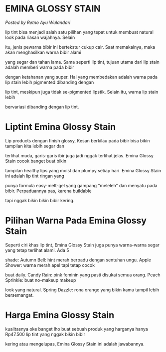 # EMINA GLOSSY STAIN

_Posted by Retno Ayu Wulandari_

lip tint bisa menjadi salah satu pilihan yang tepat untuk membuat natural look pada riasan wajahnya. Selain

itu, jenis pewarna bibir ini bertekstur cukup cair. Saat memakainya, maka akan menghasilkan warna bibir alami

yang segar dan tahan lama. Sama seperti lip tint, tujuan utama dari lip stain adalah memberi warna pada bibir

dengan ketahanan yang super. Hal yang membedakan adalah warna pada lip stain lebih pigmented dibanding dengan

lip tint, meskipun juga tidak se-pigmented lipstik. Selain itu, warna lip stain lebih

bervariasi dibanding dengan lip tint.

# Liptint Emina Glossy Stain

Lip products dengan finish glossy, Kesan berkilau pada bibir bisa bikin tampilan kita lebih segar dan

terlihat muda, garis-garis ibir juga jadi nggak terlihat jelas. Emina Glossy Stain cocok banget buat bikin

tampilan healthy lips yang moist dan plumpy setiap hari. Emina Glossy Stain ini adalah lip tint ringan yang

punya formula easy-melt-gel yang gampang “meleleh” dan menyatu pada bibir. Perpaduannya pas, karena buildable

tapi nggak bikin bikin bibir kering.

# Pilihan Warna Pada Emina Glossy Stain

Seperti ciri khas lip tint, Emina Glossy Stain juga punya warna-warna segar yang tetap terlihat alami. Ada 5

shade: Autumn Bell: hint merah berpadu dengan sentuhan ungu. Apple Shower: warna merah apel tapi tetap cocok

buat daily. Candy Rain: pink feminin yang pasti disukai semua orang. Peach Sprinkle: buat no-makeup makeup

look yang natural. Spring Dazzle: rona orange yang bikin kamu tampil lebih bersemangat.

# Harga Emina Glossy Stain

kualitasnya oke banget lho buat sebuah produk yang harganya hanya Rp47.500 lip tint yang nggak bikin bibir

kering atau mengelupas, Emina Glossy Stain ini adalah jawabannya.
